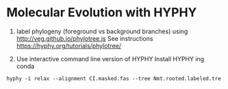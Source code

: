 # Molecular Evolution with HYPHY

1. label phylogeny (foreground vs background branches) using http://veg.github.io/phylotree.js
See instructions https://hyphy.org/tutorials/phylotree/

2. Use interactive command line version of HYPHY
Install HYPHY ing conda
```
hyphy -i relax --alignment CI.masked.fas --tree Nmt.rooted.labeled.tre
```
